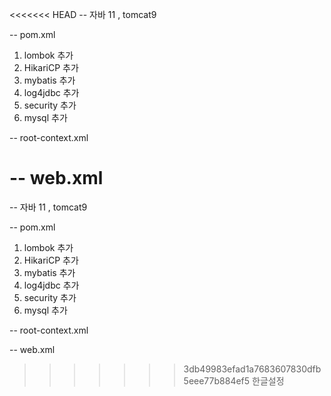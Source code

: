 <<<<<<< HEAD
-- 자바 11 , tomcat9

-- pom.xml 
1. lombok 추가
2. HikariCP 추가
3. mybatis 추가
4. log4jdbc 추가
5. security 추가
6. mysql 추가

-- root-context.xml
<bean id="hikariConfig" class="com.zaxxer.hikari.HikariConfig">
		<property name="driverClassName" value="net.sf.log4jdbc.sql.jdbcapi.DriverSpy"></property>
		<property name="jdbcUrl" value="jdbc:log4jdbc:mysql://localhost:3306/db_scott"></property>
		<property name="username" value="scott"></property>
		<property name="password" value="tiger"></property>
</bean>

-- web.xml 
=======
-- 자바 11 , tomcat9

-- pom.xml 
1. lombok 추가
2. HikariCP 추가
3. mybatis 추가
4. log4jdbc 추가
5. security 추가
6. mysql 추가

-- root-context.xml
<bean id="hikariConfig" class="com.zaxxer.hikari.HikariConfig">
		<property name="driverClassName" value="net.sf.log4jdbc.sql.jdbcapi.DriverSpy"></property>
		<property name="jdbcUrl" value="jdbc:log4jdbc:mysql://localhost:3306/db_scott"></property>
		<property name="username" value="scott"></property>
		<property name="password" value="tiger"></property>
</bean>

-- web.xml 
>>>>>>> 3db49983efad1a7683607830dfb5eee77b884ef5
한글설정